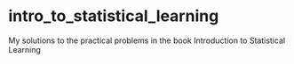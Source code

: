 # intro_to_statistical_learning
My solutions to the practical problems in the book Introduction to Statistical Learning
